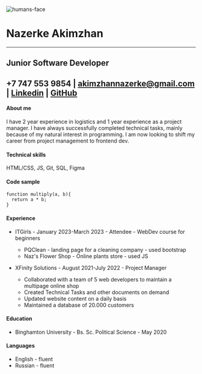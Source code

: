 ![humans-face](/img/passport-photo.png "фото")

# __Nazerke Akimzhan__
----------------------------
Junior Software Developer
----------------------------
+7 747 553 9854 | akimzhannazerke@gmail.com | [Linkedin](www.linkedin.com/in/nazerke) | [GitHub](github.com/nazya06)
----------------------------
#### About me
I have 2 year experience in logistics and 1 year experience as a project manager. I have always successfully completed technical tasks, mainly because of my natural interest in programming. 
I am now looking to shift my career from project management to frontend dev.

#### Technical skills
HTML/CSS, JS, Git, SQL, Figma

#### Code sample

```
function multiply(a, b){
  return a * b;
}
```


#### Experience 

* ITGirls - January 2023-March 2023 - Attendee - WebDev course for beginners
     + PQClean - landing page for a cleaning company - used bootstrap
     + Naz's Flower Shop - Online plants store - used JS

* XFinity Solutions - August 2021-July 2022 - Project Manager
     + Collaborated with a team of 5 web developers to maintain a multipage online shop
     + Created Technical Tasks and other documents on demand
     + Updated website content on a daily basis
     + Maintained a database of 20.000 customers


#### Education
* Binghamton University - Bs. Sc. Political Science - May 2020

#### Languages

* English - fluent
* Russian - fluent
